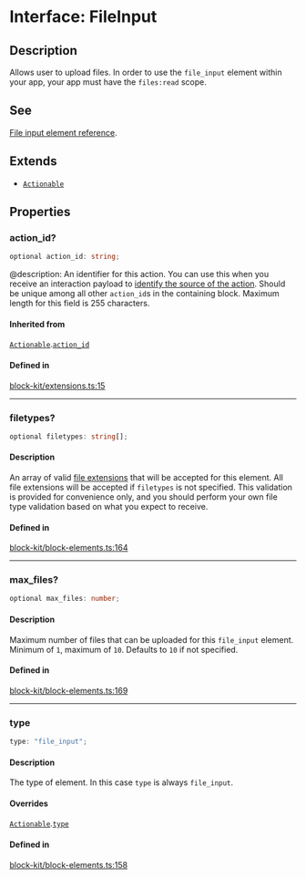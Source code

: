 # Interface: FileInput

## Description

Allows user to upload files. In order to use the `file_input` element within your app,
your app must have the `files:read` scope.

## See

[File input element reference](https://api.slack.com/reference/block-kit/block-elements#file_input).

## Extends

- [`Actionable`](Actionable.md)

## Properties

### action\_id?

```ts
optional action_id: string;
```

@description: An identifier for this action. You can use this when you receive an interaction payload to
[identify the source of the action](https://api.slack.com/interactivity/handling#payloads). Should be unique
among all other `action_id`s in the containing block. Maximum length for this field is 255 characters.

#### Inherited from

[`Actionable`](Actionable.md).[`action_id`](Actionable.md#action_id)

#### Defined in

[block-kit/extensions.ts:15](https://github.com/slackapi/node-slack-sdk/blob/c15385ef93ccdde9702f52f7d1f445999203d794/packages/types/src/block-kit/extensions.ts#L15)

***

### filetypes?

```ts
optional filetypes: string[];
```

#### Description

An array of valid [file extensions](https://api.slack.com/types/file#types) that will be accepted
for this element. All file extensions will be accepted if `filetypes` is not specified. This validation is provided
for convenience only, and you should perform your own file type validation based on what you expect to receive.

#### Defined in

[block-kit/block-elements.ts:164](https://github.com/slackapi/node-slack-sdk/blob/c15385ef93ccdde9702f52f7d1f445999203d794/packages/types/src/block-kit/block-elements.ts#L164)

***

### max\_files?

```ts
optional max_files: number;
```

#### Description

Maximum number of files that can be uploaded for this `file_input` element. Minimum of `1`, maximum of
`10`. Defaults to `10` if not specified.

#### Defined in

[block-kit/block-elements.ts:169](https://github.com/slackapi/node-slack-sdk/blob/c15385ef93ccdde9702f52f7d1f445999203d794/packages/types/src/block-kit/block-elements.ts#L169)

***

### type

```ts
type: "file_input";
```

#### Description

The type of element. In this case `type` is always `file_input`.

#### Overrides

[`Actionable`](Actionable.md).[`type`](Actionable.md#type)

#### Defined in

[block-kit/block-elements.ts:158](https://github.com/slackapi/node-slack-sdk/blob/c15385ef93ccdde9702f52f7d1f445999203d794/packages/types/src/block-kit/block-elements.ts#L158)
